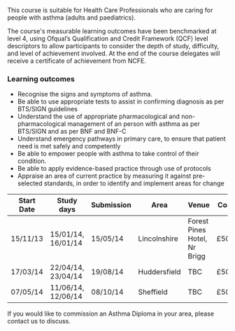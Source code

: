 This course is suitable for Health Care Professionals  who are caring for people with asthma (adults and paediatrics).

The course's measurable learning outcomes have been benchmarked at level 4, using Ofqual’s Qualification and Credit Framework (QCF) level descriptors to allow participants to consider the depth of study, difficulty, and level of achievement involved. At the end of the course delegates will receive a certificate of achievement from NCFE.

### Learning outcomes

* Recognise the signs and symptoms of asthma.
* Be able to use appropriate tests to assist in confirming diagnosis as per BTS/SIGN guidelines
* Understand the use of appropriate pharmacological and non-pharmacological management of an person with asthma as per BTS/SIGN and as per BNF and BNF-C
* Understand emergency pathways in primary care, to ensure that patient need is met safely and competently
* Be able to empower people with asthma to take control of their condition.
* Be able to apply evidence-based practice through use of protocols
* Appraise an area of current practice by measuring it against pre-selected standards, in order to identify and implement areas for change

| Start Date      |Study days           | Submission | Area           | Venue                        |Cost   
|-----------------|---------------------|------------|----------------|------------------------------|-------
| 15/11/13        |15/01/14, 16/01/14   | 15/05/14   | Lincolnshire   | Forest Pines Hotel, Nr Brigg |£500
| 17/03/14        |22/04/14, 23/04/14   | 19/08/14   | Huddersfield   | TBC                          |£500
| 07/05/14        |11/06/14, 12/06/14   | 08/10/14   | Sheffield      | TBC                          |£500

If you would like to commission an Asthma Diploma in your area, please contact us to discuss.
